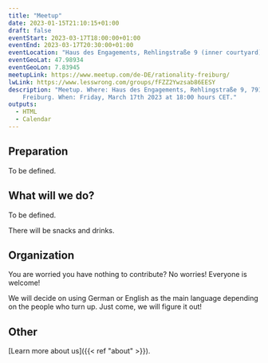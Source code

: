 ```yaml
---
title: "Meetup"
date: 2023-01-15T21:10:15+01:00
draft: false
eventStart: 2023-03-17T18:00:00+01:00
eventEnd: 2023-03-17T20:30:00+01:00
eventLocation: "Haus des Engagements, Rehlingstraße 9 (inner courtyard), 79100 Freiburg"
eventGeoLat: 47.98934
eventGeoLon: 7.83945
meetupLink: https://www.meetup.com/de-DE/rationality-freiburg/
lwLink: https://www.lesswrong.com/groups/fFZZ2Ywzsab86EESY
description: "Meetup. Where: Haus des Engagements, Rehlingstraße 9, 79100
    Freiburg. When: Friday, March 17th 2023 at 18:00 hours CET."
outputs:
  - HTML
  - Calendar
---
```


## Preparation

To be defined.


## What will we do?

To be defined.

There will be snacks and drinks.


## Organization

You are worried you have nothing to contribute? No worries! Everyone is
welcome!

We will decide on using German or English as the main language depending on the
people who turn up. Just come, we will figure it out!


## Other

[Learn more about us]({{< ref "about" >}}).
